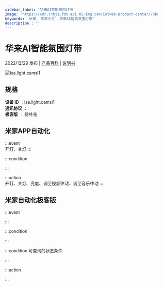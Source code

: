 ```yaml
---
sidebar_label: '华来AI智能氛围灯带'
image: 'https://cdn.cnbj1.fds.api.mi-img.com/iotweb-product-center/76ba19194c1d454850827839afee38fd_1669855679904.png?GalaxyAccessKeyId=AKVGLQWBOVIRQ3XLEW&Expires=9223372036854775807&Signature=ovrAIHNv0on/vObCBEfZgEV/Q/0='
keywords: '米家, 华来小方, 华来AI智能氛围灯带'
description : ''
---
```

# 华来AI智能氛围灯带

2022/12/29 发布 | [产品百科](https://home.mi.com/webapp/content/baike/product/index.html?model=isa.light.camsl1/) | [说明书](https://home.mi.com/views/introduction.html?model=isa.light.camsl1&region=cn)

![isa.light.camsl1](https://cdn.cnbj1.fds.api.mi-img.com/iotweb-product-center/76ba19194c1d454850827839afee38fd_1669855679904.png?GalaxyAccessKeyId=AKVGLQWBOVIRQ3XLEW&Expires=9223372036854775807&Signature=ovrAIHNv0on/vObCBEfZgEV/Q/0=)

## 规格  
> 
**设备 ID** ：isa.light.camsl1  
**通讯协议** ：  
**极客版**  ： 待补充 


## 米家APP自动化  

:::event  
开灯、关灯
:::

:::condition  

:::

:::action   
开灯、关灯、亮度、调至视频律动、调至音乐律动
:::

## 米家自动化极客版  

:::event  

:::

:::condition  

:::

:::condition 可查询的状态条件  

:::

:::action  

:::

        
